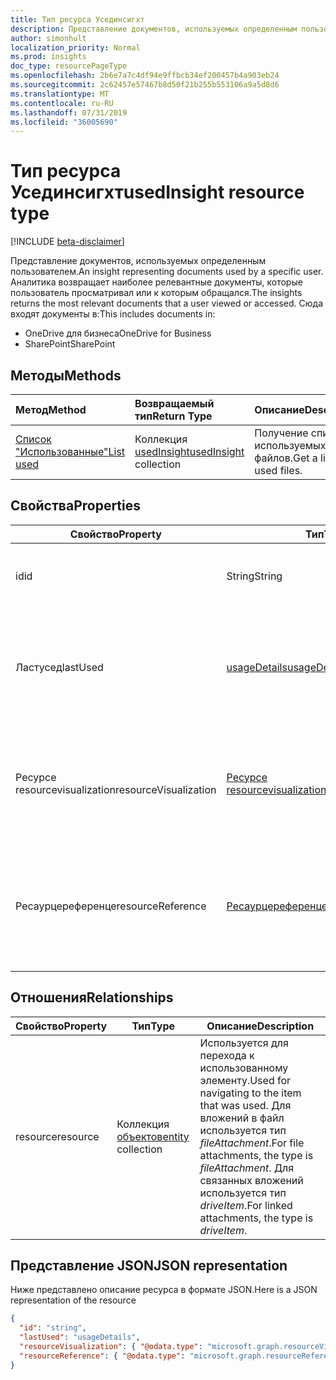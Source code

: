 ```yaml
---
title: Тип ресурса Усединсигхт
description: Представление документов, используемых определенным пользователем. Аналитика возвращает наиболее релевантные документы, которые пользователь просматривал или к которым обращался.
author: simonhult
localization_priority: Normal
ms.prod: insights
doc_type: resourcePageType
ms.openlocfilehash: 2b6e7a7c4df94e9ffbcb34ef200457b4a903eb24
ms.sourcegitcommit: 2c62457e57467b8d50f21b255b553106a9a5d8d6
ms.translationtype: MT
ms.contentlocale: ru-RU
ms.lasthandoff: 07/31/2019
ms.locfileid: "36005690"
---
```

# <a name="usedinsight-resource-type"></a><span data-ttu-id="67830-104">Тип ресурса Усединсигхт</span><span class="sxs-lookup"><span data-stu-id="67830-104">usedInsight resource type</span></span>

[!INCLUDE [beta-disclaimer](../../includes/beta-disclaimer.md)]

<span data-ttu-id="67830-105">Представление документов, используемых определенным пользователем.</span><span class="sxs-lookup"><span data-stu-id="67830-105">An insight representing documents used by a specific user.</span></span> <span data-ttu-id="67830-106">Аналитика возвращает наиболее релевантные документы, которые пользователь просматривал или к которым обращался.</span><span class="sxs-lookup"><span data-stu-id="67830-106">The insights returns the most relevant documents that a user viewed or accessed.</span></span> <span data-ttu-id="67830-107">Сюда входят документы в:</span><span class="sxs-lookup"><span data-stu-id="67830-107">This includes documents in:</span></span>

- <span data-ttu-id="67830-108">OneDrive для бизнеса</span><span class="sxs-lookup"><span data-stu-id="67830-108">OneDrive for Business</span></span>
- <span data-ttu-id="67830-109">SharePoint</span><span class="sxs-lookup"><span data-stu-id="67830-109">SharePoint</span></span>

## <a name="methods"></a><span data-ttu-id="67830-110">Методы</span><span class="sxs-lookup"><span data-stu-id="67830-110">Methods</span></span>

| <span data-ttu-id="67830-111">Метод</span><span class="sxs-lookup"><span data-stu-id="67830-111">Method</span></span>       | <span data-ttu-id="67830-112">Возвращаемый тип</span><span class="sxs-lookup"><span data-stu-id="67830-112">Return Type</span></span>  |<span data-ttu-id="67830-113">Описание</span><span class="sxs-lookup"><span data-stu-id="67830-113">Description</span></span>|
|:---------------|:--------|:----------|
|[<span data-ttu-id="67830-114">Список "Использованные"</span><span class="sxs-lookup"><span data-stu-id="67830-114">List used</span></span>](../api/insights-list-used.md) |<span data-ttu-id="67830-115">Коллекция [usedInsight](insights-used.md)</span><span class="sxs-lookup"><span data-stu-id="67830-115">[usedInsight](insights-used.md) collection</span></span>| <span data-ttu-id="67830-116">Получение списка используемых файлов.</span><span class="sxs-lookup"><span data-stu-id="67830-116">Get a list of used files.</span></span>|

## <a name="properties"></a><span data-ttu-id="67830-117">Свойства</span><span class="sxs-lookup"><span data-stu-id="67830-117">Properties</span></span>

| <span data-ttu-id="67830-118">Свойство</span><span class="sxs-lookup"><span data-stu-id="67830-118">Property</span></span>              | <span data-ttu-id="67830-119">Тип</span><span class="sxs-lookup"><span data-stu-id="67830-119">Type</span></span>                      | <span data-ttu-id="67830-120">Описание</span><span class="sxs-lookup"><span data-stu-id="67830-120">Description</span></span>  |
| -------------         |---------------            | -------------|
| <span data-ttu-id="67830-121">id</span><span class="sxs-lookup"><span data-stu-id="67830-121">id</span></span>                    | <span data-ttu-id="67830-122">String</span><span class="sxs-lookup"><span data-stu-id="67830-122">String</span></span>                    | <span data-ttu-id="67830-123">Уникальный идентификатор связи.</span><span class="sxs-lookup"><span data-stu-id="67830-123">Unique identifier of the relationship.</span></span> <span data-ttu-id="67830-124">Только для чтения.</span><span class="sxs-lookup"><span data-stu-id="67830-124">Read only.</span></span>        |
| <span data-ttu-id="67830-125">Ластусед</span><span class="sxs-lookup"><span data-stu-id="67830-125">lastUsed</span></span>              | [<span data-ttu-id="67830-126">usageDetails</span><span class="sxs-lookup"><span data-stu-id="67830-126">usageDetails</span></span>](insights-usagedetails.md)              | <span data-ttu-id="67830-127">Сведения о том, когда элемент был последний раз просмотрен и изменен пользователем.</span><span class="sxs-lookup"><span data-stu-id="67830-127">Information about when the item was last viewed and modified by the user.</span></span> <span data-ttu-id="67830-128">Только для чтения.</span><span class="sxs-lookup"><span data-stu-id="67830-128">Read only.</span></span>     |
| <span data-ttu-id="67830-129">Ресурсе resourcevisualization</span><span class="sxs-lookup"><span data-stu-id="67830-129">resourceVisualization</span></span> | [<span data-ttu-id="67830-130">Ресурсе resourcevisualization</span><span class="sxs-lookup"><span data-stu-id="67830-130">resourceVisualization</span></span>](insights-resourcevisualization.md)                | <span data-ttu-id="67830-131">Свойства, которые можно использовать для отображения документа в вашем интерфейсе.</span><span class="sxs-lookup"><span data-stu-id="67830-131">Properties that you can use to visualize the document in your experience.</span></span> <span data-ttu-id="67830-132">Только для чтения</span><span class="sxs-lookup"><span data-stu-id="67830-132">Read-only</span></span>      |
| <span data-ttu-id="67830-133">Ресаурцереференце</span><span class="sxs-lookup"><span data-stu-id="67830-133">resourceReference</span></span>     | [<span data-ttu-id="67830-134">Ресаурцереференце</span><span class="sxs-lookup"><span data-stu-id="67830-134">resourceReference</span></span>](insights-resourcereference.md)                      | <span data-ttu-id="67830-135">Справочные свойства используемого документа, например URL-адрес и тип документа.</span><span class="sxs-lookup"><span data-stu-id="67830-135">Reference properties of the used document, such as the url and type of the document.</span></span> <span data-ttu-id="67830-136">Только для чтения</span><span class="sxs-lookup"><span data-stu-id="67830-136">Read-only</span></span>     |

## <a name="relationships"></a><span data-ttu-id="67830-137">Отношения</span><span class="sxs-lookup"><span data-stu-id="67830-137">Relationships</span></span>

| <span data-ttu-id="67830-138">Свойство</span><span class="sxs-lookup"><span data-stu-id="67830-138">Property</span></span>      | <span data-ttu-id="67830-139">Тип</span><span class="sxs-lookup"><span data-stu-id="67830-139">Type</span></span>          | <span data-ttu-id="67830-140">Описание</span><span class="sxs-lookup"><span data-stu-id="67830-140">Description</span></span>  |
| ------------- |---------------| -------------|
| <span data-ttu-id="67830-141">resource</span><span class="sxs-lookup"><span data-stu-id="67830-141">resource</span></span>      | <span data-ttu-id="67830-142">Коллекция [объектов](entity.md)</span><span class="sxs-lookup"><span data-stu-id="67830-142">[entity](entity.md) collection</span></span>    | <span data-ttu-id="67830-143">Используется для перехода к использованному элементу.</span><span class="sxs-lookup"><span data-stu-id="67830-143">Used for navigating to the item that was used.</span></span> <span data-ttu-id="67830-144">Для вложений в файл используется тип *fileAttachment*.</span><span class="sxs-lookup"><span data-stu-id="67830-144">For file attachments, the type is *fileAttachment*.</span></span> <span data-ttu-id="67830-145">Для связанных вложений используется тип *driveItem*.</span><span class="sxs-lookup"><span data-stu-id="67830-145">For linked attachments, the type is *driveItem*.</span></span> |

## <a name="json-representation"></a><span data-ttu-id="67830-146">Представление JSON</span><span class="sxs-lookup"><span data-stu-id="67830-146">JSON representation</span></span>
<span data-ttu-id="67830-147">Ниже представлено описание ресурса в формате JSON.</span><span class="sxs-lookup"><span data-stu-id="67830-147">Here is a JSON representation of the resource</span></span>

<!-- {
  "blockType": "resource",
  "keyProperty":"id",
  "optionalProperties": [
    "resource"
  ],
  "@odata.type": "microsoft.graph.usedInsight"
}-->

```json
{
  "id": "string",
  "lastUsed": "usageDetails",
  "resourceVisualization": { "@odata.type": "microsoft.graph.resourceVisualization" },
  "resourceReference": { "@odata.type": "microsoft.graph.resourceReference" }
}
```
